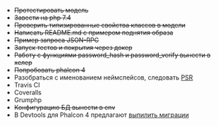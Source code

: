 * ~~Протестировать модель~~
* ~~Завести на php 7.4~~
* ~~Проверить типизированные свойства классов в модели~~
* ~~Написать README.md с примером поднятия образа~~
* ~~Пример запроса JSON-RPC~~
* ~~Запуск тестов и покрытия через докер~~
* ~~Работу с функциями password_hash и password_verify вынести в хелер~~
* ~~Попробовать phalcon 4~~
* Разобраться с именованием неймспейсов, следовать [PSR](https://www.php-fig.org/psr/psr-1/#3-namespace-and-class-names)
* Travis CI
* Coveralls
* Grumphp
* ~~Конфигурацию БД вынести в env~~
* В Devtools для Phalcon 4 предлагают [выпилить миграции](https://github.com/phalcon/phalcon-devtools/issues/1278)
